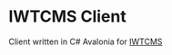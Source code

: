 # IWTCMS Client

Client written in C# Avalonia for [IWTCMS](https://github.com/Bumer-32/I-Want-To-Control-My-Server)